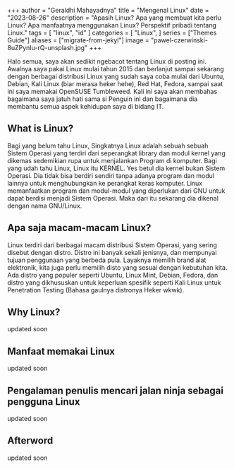 +++
author = "Geraldhi Mahayadnya"
title = "Mengenal Linux"
date = "2023-08-26"
description = "Apasih Linux? Apa yang membuat kita perlu Linux? Apa manfaatnya menggunakan Linux? Perspektif pribadi tentang Linux."
tags = [
    "linux",
    "id"
]
categories = [
    "Linux",
]
series = ["Themes Guide"]
aliases = ["migrate-from-jekyl"]
image = "pawel-czerwinski-8uZPynIu-rQ-unsplash.jpg"
+++

<!--more-->

Halo semua, saya akan sedikit ngebacot tentang Linux di posting ini. Awalnya saya pakai Linux mulai tahun 2015 dan berlanjut sampai sekarang dengan berbagai distribusi Linux yang sudah saya coba mulai dari Ubuntu, Debian, Kali Linux (biar merasa heker hehe), Red Hat, Fedora, sampai saat ini saya memakai OpenSUSE Tumbleweed. Kali ini saya akan membahas bagaimana saya jatuh hati sama si Penguin ini dan bagaimana dia membantu semua aspek kehidupan saya di bidang IT.

## What is Linux?

Bagi yang belum tahu Linux, Singkatnya Linux adalah sebuah sebuah Sistem Operasi yang terdiri dari seperangkat library dan modul kernel yang dikemas sedemikian rupa untuk menjalankan Program di komputer. Bagi yang udah tahu Linux, Linux itu KERNEL. Yes betul dia kernel bukan Sistem Operasi. Dia tidak bisa berdiri sendiri tanpa adanya program dan modul lainnya untuk menghubungkan ke perangkat keras komputer. Linux memanfaatkan program dan modul-modul yang diperlukan dari GNU untuk dapat berdisi menjadi Sistem Operasi. Maka dari itu sekarang dia dikenal dengan nama GNU/Linux.

## Apa saja macam-macam Linux?

Linux terdiri dari berbagai macam distribusi Sistem Operasi, yang sering disebut dengan distro. Distro ini banyak sekali jenisnya, dan mempunyai tujuan penggunaan yang berbeda pula. Layaknya memilih brand alat elektronik, kita juga perlu memilih disto yang sesuai dengan kebutuhan kita. Ada distro yang populer seperti Ubuntu, Linux Mint, Debian, Fedora, dan distro yang dikhususkan untuk keperluan spesifik seperti Kali Linux untuk Penetration Testing (Bahasa gaulnya distronya Heker wkwk).

## Why Linux?

updated soon

## Manfaat memakai Linux

updated soon

## Pengalaman penulis mencari jalan ninja sebagai pengguna Linux

updated soon

## Afterword

updated soon
